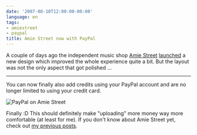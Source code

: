 ```yaml
---
date: '2007-08-10T12:00:00-00:00'
language: en
tags:
- amiestreet
- paypal
title: Amie Street now with PayPal
---
```



<img src="/media/2007/amiestr_logo.png" alt="" class="left" />A couple of days ago the independent music shop [Amie Street](http://amiestreet.com) [launched](http://amiestreet.com/blog/post/a-whole-new-amie-street) a new design which improved the whole experience quite a bit. But the layout was not the only aspect that got polished ...

-------------------------------

You can now finally also add credits using your PayPal account and are no longer limited to using your credit card.

<img src="/media/2007/amiestr.paypal.png" alt="PayPal on Amie Street" class="figure" />

Finally :D This should definitely make "uploading" more money way more comfortable (at least for me). If you don't know about Amie Street yet, check out [my previous posts](/weblog/tags/amiestreet/).
